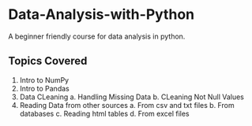 # Data-Analysis-with-Python
A beginner friendly course for data analysis in python.


## Topics Covered

1. Intro to NumPy
2. Intro to Pandas
3. Data CLeaning
    a. Handling Missing Data
    b. CLeaning Not Null Values 
4. Reading Data from other sources
    a. From csv and txt files
    b. From databases
    c. Reading html tables
    d. From excel files
